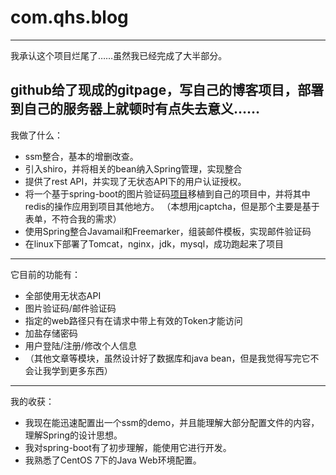 # com.qhs.blog
----
我承认这个项目烂尾了……虽然我已经完成了大半部分。

github给了现成的gitpage，写自己的博客项目，部署到自己的服务器上就顿时有点失去意义……
----
我做了什么：
+ ssm整合，基本的增删改查。
+ 引入shiro，并将相关的bean纳入Spring管理，实现整合
+ 提供了rest API，并实现了无状态API下的用户认证授权。
+ 将一个基于spring-boot的图片验证码[项目](https://github.com/lianggzone/captcha)移植到自己的项目中，并将其中redis的操作应用到项目其他地方。
（本想用jcaptcha，但是那个主要是基于表单，不符合我的需求）
+ 使用Spring整合Javamail和Freemarker，组装邮件模板，实现邮件验证码
+ 在linux下部署了Tomcat，nginx，jdk，mysql，成功跑起来了项目
----
它目前的功能有：
+ 全部使用无状态API
+ 图片验证码/邮件验证码
+ 指定的web路径只有在请求中带上有效的Token才能访问
+ 加盐存储密码
+ 用户登陆/注册/修改个人信息
+ （其他文章等模块，虽然设计好了数据库和java bean，但是我觉得写完它不会让我学到更多东西）
----
我的收获：
+ 我现在能迅速配置出一个ssm的demo，并且能理解大部分配置文件的内容，理解Spring的设计思想。
+ 我对spring-boot有了初步理解，能使用它进行开发。
+ 我熟悉了CentOS 7下的Java Web环境配置。
